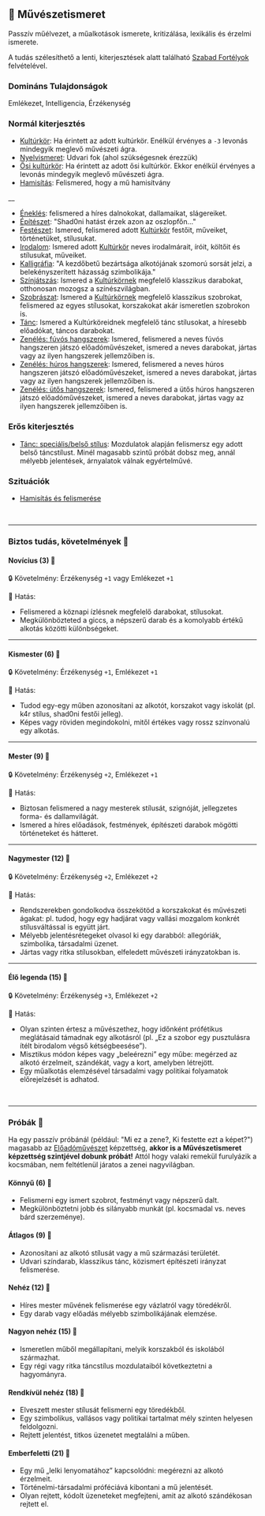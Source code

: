 ## 🔵 Művészetismeret

Passzív műélvezet, a műalkotások ismerete, kritizálása, lexikális és érzelmi ismerete.

A tudás szélesíthető a lenti, kiterjesztések alatt található [Szabad Fortélyok](../042_szabad_fortelyok.md) felvételével.

### Domináns Tulajdonságok

Emlékezet, Intelligencia, Érzékenység

### Normál kiterjesztés

- [Kultúrkör](../fortelyok.kiemelt/kulturkor.md): Ha érintett az adott kultúrkör. Enélkül érvényes a `-3` levonás mindegyik meglevő művészeti ágra.
- [Nyelvismeret](../fortelyok.kiemelt/nyelvismeret.md): Udvari fok (ahol szükségesnek érezzük)
- [Ősi kultúrkör](../fortelyok.altalanos/osi_kulturkor.md): Ha érintett az adott ősi kultúrkör. Ekkor enélkül érvényes a levonás mindegyik meglevő művészeti ágra.
- [Hamisítás](../fortelyok.altalanos/hamisitas.md): Felismered, hogy a mű hamisítvány

__

- [Éneklés](../fortelyok.szabad/enekles.md): felismered a híres dalnokokat, dallamaikat, slágereiket.
- [Építészet](../fortelyok.altalanos/epiteszet.md):  "Shad0ni hatást érzek azon az oszlopfőn..."
- [Festészet](../fortelyok.szabad/festeszet.md): Ismered, felismered adott [Kultúrkör](../fortelyok.kiemelt/kulturkor.md) festőit, műveiket, történetüket, stílusukat.
- [Irodalom](../fortelyok.szabad/irodalom.md): Ismered adott [Kultúrkör](../fortelyok.kiemelt/kulturkor.md) neves irodalmárait, íróit, költőit és stílusukat, műveiket.
- [Kalligráfia](../fortelyok.szabad/kalligrafia.md): "A kezdőbetű bezártsága alkotójának szomorú sorsát jelzi, a belekényszerített házasság szimbolikája."
- [Színjátszás](../fortelyok.szabad/szinjatszas.md): Ismered a [Kultúrkörnek](../fortelyok.kiemelt/kulturkor.md) megfelelő klasszikus darabokat, otthonosan mozogsz a színészvilágban.
- [Szobrászat](../fortelyok.szabad/szobraszat.md): Ismered a [Kultúrkörnek](../fortelyok.kiemelt/kulturkor.md) megfelelő klasszikus szobrokat, felismered az egyes stílusokat, korszakokat akár ismeretlen szobrokon is.
- [Tánc](../fortelyok.szabad/tanc.md): Ismered a Kultúrköreidnek megfelelő tánc stílusokat, a híresebb előadókat, táncos darabokat.
- [Zenélés: fúvós hangszerek](../fortelyok.szabad/zeneles_fuvos_hangszerek.md): Ismered, felismered a neves fúvós hangszeren játszó előadóművészeket, ismered a neves darabokat, jártas vagy az ilyen hangszerek jellemzőiben is.
- [Zenélés: húros hangszerek](../fortelyok.szabad/zeneles_huros_hangszerek.md): Ismered, felismered a neves húros hangszeren játszó előadóművészeket, ismered a neves darabokat, jártas vagy az ilyen hangszerek jellemzőiben is.
- [Zenélés: ütős hangszerek](../fortelyok.szabad/zeneles_utos_hangszerek.md): Ismered, felismered a ütős húros hangszeren játszó előadóművészeket, ismered a neves darabokat, jártas vagy az ilyen hangszerek jellemzőiben is.

### Erős kiterjesztés

- [Tánc: speciális/belső stílus](../fortelyok.szabad/tanc_belso_stilus.md): Mozdulatok alapján felismersz egy adott belső táncstílust. Minél magasabb szintű próbát dobsz meg, annál mélyebb jelentések, árnyalatok válnak egyértelművé.

### Szituációk

- [Hamisítás és felismerése](../szituaciok/hamisitas_es_felismerese.md)

<br />

---
### Biztos tudás, követelmények 📖

#### Novícius (3) 📖

🔒 Követelmény: Érzékenység `+1` vagy Emlékezet `+1`

🌟 Hatás:
- Felismered a köznapi ízlésnek megfelelő darabokat, stílusokat.
- Megkülönbözteted a giccs, a népszerű darab és a komolyabb értékű alkotás közötti különbségeket.

---
#### Kismester (6) 📖

🔒 Követelmény: Érzékenység `+1`, Emlékezet `+1`

🌟 Hatás:
- Tudod egy-egy műben azonosítani az alkotót, korszakot vagy iskolát (pl. k4r stílus, shad0ni festői jelleg).
- Képes vagy röviden megindokolni, mitől értékes vagy rossz színvonalú egy alkotás.

---
#### Mester (9) 📖

🔒 Követelmény: Érzékenység `+2`, Emlékezet `+1`

🌟 Hatás:
- Biztosan felismered a nagy mesterek stílusát, szignóját, jellegzetes forma- és dallamvilágát.
- Ismered a híres előadások, festmények, építészeti darabok mögötti történeteket és hátteret.

---
#### Nagymester (12) 📖

🔒 Követelmény:  Érzékenység `+2`, Emlékezet `+2`

🌟 Hatás:
- Rendszerekben gondolkodva összekötöd a korszakokat és művészeti ágakat: pl. tudod, hogy egy hadjárat vagy vallási mozgalom konkrét stílusváltással is együtt járt.
- Mélyebb jelentésrétegeket olvasol ki egy darabból: allegóriák, szimbolika, társadalmi üzenet.
- Jártas vagy ritka stílusokban, elfeledett művészeti irányzatokban is.

---
#### Élő legenda (15) 📖

🔒 Követelmény: Érzékenység `+3`, Emlékezet `+2`

🌟 Hatás:
- Olyan szinten értesz a művészethez, hogy időnként prófétikus meglátásaid támadnak egy alkotásról (pl. „Ez a szobor egy pusztulásra ítélt birodalom végső kétségbeesése”).
- Misztikus módon képes vagy „beleérezni” egy műbe: megérzed az alkotó érzelmeit, szándékát, vagy a kort, amelyben létrejött.
- Egy műalkotás elemzésével társadalmi vagy politikai folyamatok előrejelzését is adhatod.

<br />

---
### Próbák 🎲

Ha egy passzív próbánál (például: "Mi ez a zene?, Ki festette ezt a képet?") magasabb az [Előadóművészet](../kepzettsegek.szekunder/eloadomuveszet.md) képzettség, **akkor is a Művészetismeret képzettség szintjével dobunk próbát!** Attól hogy valaki remekül furulyázik a kocsmában, nem feltétlenül járatos a zenei nagyvilágban.

#### Könnyű (6) 🎲 

- Felismerni egy ismert szobrot, festményt vagy népszerű dalt.
- Megkülönböztetni jobb és silányabb munkát (pl. kocsmadal vs. neves bárd szerzeménye).

#### Átlagos (9) 🎲 

- Azonosítani az alkotó stílusát vagy a mű származási területét.
- Udvari színdarab, klasszikus tánc, közismert építészeti irányzat felismerése.

#### Nehéz (12) 🎲 

- Híres mester művének felismerése egy vázlatról vagy töredékről.
- Egy darab vagy előadás mélyebb szimbolikájának elemzése.

#### Nagyon nehéz (15) 🎲 

- Ismeretlen műből megállapítani, melyik korszakból és iskolából származhat.
- Egy régi vagy ritka táncstílus mozdulataiból következtetni a hagyományra.

#### Rendkívül nehéz (18) 🎲 

- Elveszett mester stílusát felismerni egy töredékből.
- Egy szimbolikus, vallásos vagy politikai tartalmat mély szinten helyesen feldolgozni.
- Rejtett jelentést, titkos üzenetet megtalálni a műben.

#### Emberfeletti (21) 🎲 

- Egy mű „lelki lenyomatához” kapcsolódni: megérezni az alkotó érzelmeit.
- Történelmi-társadalmi próféciává kibontani a mű jelentését.
- Olyan rejtett, kódolt üzeneteket megfejteni, amit az alkotó szándékosan rejtett el.
